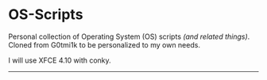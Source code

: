 # OS-Scripts #

Personal collection of Operating System (OS) scripts _(and related things)_.
Cloned from G0tmi1k to be personalized to my own needs. 

I will use XFCE 4.10 with conky.
- - -
